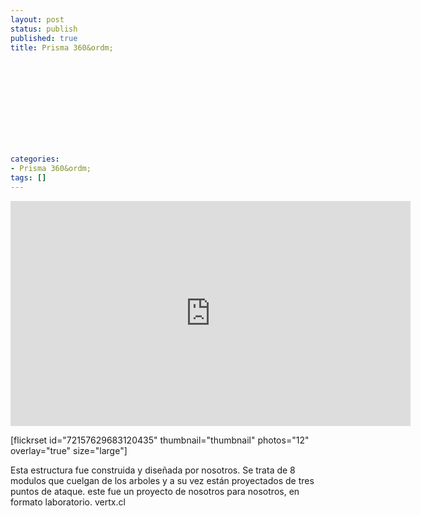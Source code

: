 ```yaml
---
layout: post
status: publish
published: true
title: Prisma 360&ordm;
 
 
 
 
 
 
 
 
 
 
 
categories:
- Prisma 360&ordm;
tags: []
---
```

<p><iframe src="http://player.vimeo.com/video/38442937?title=0&amp;byline=0&amp;portrait=0&amp;color=fa758e" frameborder="0" width="640" height="360"></iframe></p>
<p>[flickrset id="72157629683120435" thumbnail="thumbnail" photos="12" overlay="true" size="large"]</p>
<p>Esta estructura fue construida y dise&ntilde;ada por nosotros. Se trata de 8 modulos que cuelgan de los arboles y a su vez est&aacute;n proyectados de tres puntos de ataque. este fue un proyecto de nosotros para nosotros, en formato laboratorio. vertx.cl</p>
